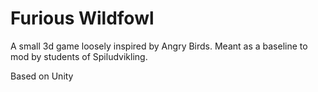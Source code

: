 # Furious Wildfowl

A small 3d game loosely inspired by Angry Birds. Meant as a baseline to mod by students of Spiludvikling.

Based on Unity
